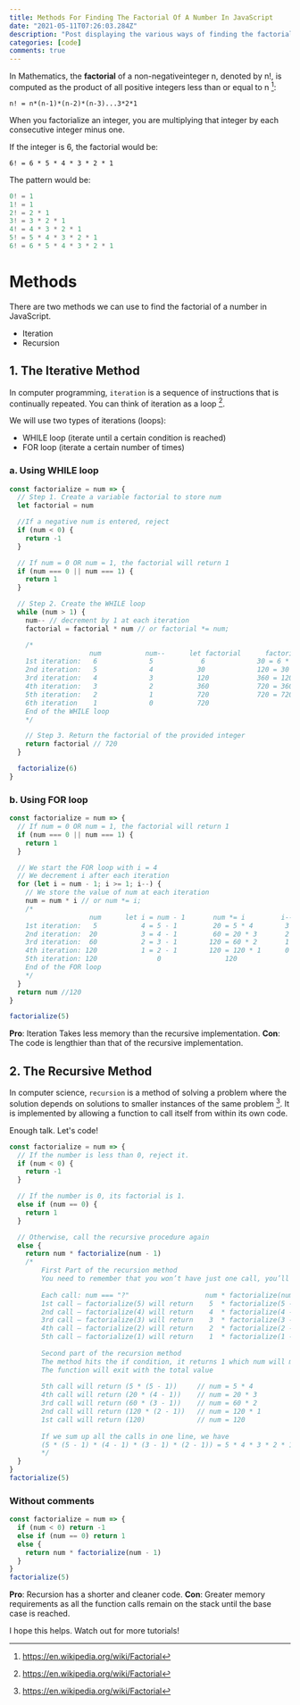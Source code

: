 ```yaml
---
title: Methods For Finding The Factorial Of A Number In JavaScript
date: "2021-05-11T07:26:03.284Z"
description: "Post displaying the various ways of finding the factorial of a number in JavaScript"
categories: [code]
comments: true
---
```


In Mathematics, the **factorial** of a non-negative​ integer n, denoted by n!, is computed as the product of all positive integers less than or equal to n [^1]:

[^1]: https://en.wikipedia.org/wiki/Factorial

`n! = n*(n-1)*(n-2)*(n-3)...3*2*1`

When you factorialize an integer, you are multiplying that integer by each consecutive integer minus one.

If the integer is 6, the factorial would be:

`6! = 6 * 5 * 4 * 3 * 2 * 1`

The pattern would be:

```javascript
0! = 1
1! = 1
2! = 2 * 1
3! = 3 * 2 * 1
4! = 4 * 3 * 2 * 1
5! = 5 * 4 * 3 * 2 * 1
6! = 6 * 5 * 4 * 3 * 2 * 1
```

# Methods

There are two methods we can use to find the factorial of a number in JavaScript.

- Iteration
- Recursion

## 1. The Iterative Method

In computer programming, `iteration` is a sequence of instructions that is continually repeated. You can think of iteration as a loop [^1].

[^1]: https://computersciencewiki.org/index.php/Iteration#:~:text=In%20computer%20programming%2C%20iteration%20is,iteration%22%20or%20%22iterate%22.&text=iterate%20until%20a%20certain%20condition,in%20a%20list%20or%20array

We will use two types of iterations (loops):

- WHILE loop (iterate until a certain condition is reached)
- FOR loop (iterate a certain number of times)

### a. Using **WHILE** loop

```javascript
const factorialize = num => {
  // Step 1. Create a variable factorial to store num
  let factorial = num

  //If a negative num is entered, reject
  if (num < 0) {
    return -1
  }

  // If num = 0 OR num = 1, the factorial will return 1
  if (num === 0 || num === 1) {
    return 1
  }

  // Step 2. Create the WHILE loop
  while (num > 1) {
    num-- // decrement by 1 at each iteration
    factorial = factorial * num // or factorial *= num;

    /* 
                    num           num--      let factorial      factorial *= num         
    1st iteration:   6             5            6             30 = 6 * 5      
    2nd iteration:   5             4           30             120 = 30 * 4
    3rd iteration:   4             3           120            360 = 120 * 3
    4th iteration:   3             2           360            720 = 360 * 2
    5th iteration:   2             1           720            720 = 720 * 1
    6th iteration    1             0           720
    End of the WHILE loop 
    */

    // Step 3. Return the factorial of the provided integer
    return factorial // 720
  }

  factorialize(6)
}
```

### b. Using **FOR** loop

```javascript
const factorialize = num => {
  // If num = 0 OR num = 1, the factorial will return 1
  if (num === 0 || num === 1) {
    return 1
  }

  // We start the FOR loop with i = 4
  // We decrement i after each iteration
  for (let i = num - 1; i >= 1; i--) {
    // We store the value of num at each iteration
    num = num * i // or num *= i;
    /* 
                    num      let i = num - 1       num *= i         i--       i >= 1?
    1st iteration:   5           4 = 5 - 1         20 = 5 * 4        3          yes   
    2nd iteration:  20           3 = 4 - 1         60 = 20 * 3       2          yes
    3rd iteration:  60           2 = 3 - 1        120 = 60 * 2       1          yes  
    4th iteration: 120           1 = 2 - 1        120 = 120 * 1      0          no             
    5th iteration: 120               0                120
    End of the FOR loop 
    */
  }
  return num //120
}

factorialize(5)
```

**Pro**: Iteration Takes less memory than the recursive implementation.
**Con**: The code is lengthier than that of the recursive implementation.

## 2. The Recursive Method

In computer science, `recursion` is a method of solving a problem where the solution depends on solutions to smaller instances of the same problem [^1]. It is implemented by allowing a function to call itself from within its own code.

[^1]: https://en.wikipedia.org/wiki/Recursion_(computer_science)#:~:text=In%20computer%20science%2C%20recursion%20is,instances%20of%20the%20same%20problem.&text=Most%20computer%20programming%20languages%20support,from%20within%20its%20own%20code.

Enough talk. Let's code!

```javascript
const factorialize = num => {
  // If the number is less than 0, reject it.
  if (num < 0) {
    return -1
  }

  // If the number is 0, its factorial is 1.
  else if (num == 0) {
    return 1
  }

  // Otherwise, call the recursive procedure again
  else {
    return num * factorialize(num - 1)
    /* 
        First Part of the recursion method
        You need to remember that you won’t have just one call, you’ll have several nested calls
        
        Each call: num === "?"        	         num * factorialize(num - 1)
        1st call – factorialize(5) will return    5  * factorialize(5 - 1) // factorialize(4)
        2nd call – factorialize(4) will return    4  * factorialize(4 - 1) // factorialize(3)
        3rd call – factorialize(3) will return    3  * factorialize(3 - 1) // factorialize(2)
        4th call – factorialize(2) will return    2  * factorialize(2 - 1) // factorialize(1)
        5th call – factorialize(1) will return    1  * factorialize(1 - 1) // factorialize(0)
        
        Second part of the recursion method
        The method hits the if condition, it returns 1 which num will multiply itself with
        The function will exit with the total value
        
        5th call will return (5 * (5 - 1))     // num = 5 * 4
        4th call will return (20 * (4 - 1))    // num = 20 * 3
        3rd call will return (60 * (3 - 1))    // num = 60 * 2
        2nd call will return (120 * (2 - 1))   // num = 120 * 1
        1st call will return (120)             // num = 120
        
        If we sum up all the calls in one line, we have
        (5 * (5 - 1) * (4 - 1) * (3 - 1) * (2 - 1)) = 5 * 4 * 3 * 2 * 1 = 120
        */
  }
}
factorialize(5)
```

### **Without comments**

```javascript
const factorialize = num => {
  if (num < 0) return -1
  else if (num == 0) return 1
  else {
    return num * factorialize(num - 1)
  }
}
factorialize(5)
```

**Pro**: Recursion has a shorter and cleaner code.
**Con**: Greater memory requirements as all the function calls remain on the stack until the base case is reached.

I hope this helps. Watch out for more tutorials!

